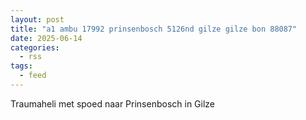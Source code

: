 ```yaml
---
layout: post
title: "a1 ambu 17992 prinsenbosch 5126nd gilze gilze bon 88087"
date: 2025-06-14
categories: 
  - rss
tags: 
  - feed
---
```


Traumaheli met spoed naar Prinsenbosch in Gilze
